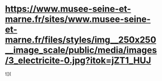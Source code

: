 # https://www.musee-seine-et-marne.fr/sites/www.musee-seine-et-marne.fr/files/styles/img__250x250__image_scale/public/media/images/3_electricite-0.jpg?itok=jZT1_HUJ

![](
